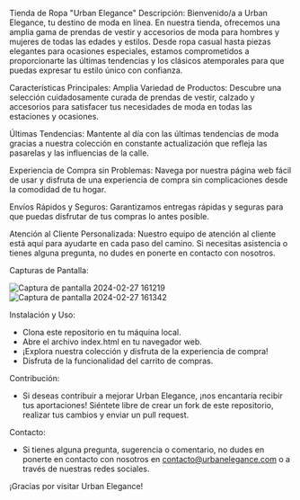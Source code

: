 Tienda de Ropa "Urban Elegance" Descripción: Bienvenido/a a Urban Elegance, tu destino de moda en línea. En nuestra tienda, ofrecemos una amplia gama de prendas de vestir y accesorios de moda para hombres y mujeres de todas las edades y estilos. Desde ropa casual hasta piezas elegantes para ocasiones especiales, estamos comprometidos a proporcionarte las últimas tendencias y los clásicos atemporales para que puedas expresar tu estilo único con confianza.

Características Principales: Amplia Variedad de Productos: Descubre una selección cuidadosamente curada de prendas de vestir, calzado y accesorios para satisfacer tus necesidades de moda en todas las estaciones y ocasiones.

Últimas Tendencias: Mantente al día con las últimas tendencias de moda gracias a nuestra colección en constante actualización que refleja las pasarelas y las influencias de la calle.

Experiencia de Compra sin Problemas: Navega por nuestra página web fácil de usar y disfruta de una experiencia de compra sin complicaciones desde la comodidad de tu hogar.

Envíos Rápidos y Seguros: Garantizamos entregas rápidas y seguras para que puedas disfrutar de tus compras lo antes posible.

Atención al Cliente Personalizada: Nuestro equipo de atención al cliente está aquí para ayudarte en cada paso del camino. Si necesitas asistencia o tienes alguna pregunta, no dudes en ponerte en contacto con nosotros.

Capturas de Pantalla:


![Captura de pantalla 2024-02-27 161219](https://github.com/samirdp04/urban-web/assets/151089691/7e694ede-c3e0-4843-876a-14f60df6dd65)
![Captura de pantalla 2024-02-27 161342](https://github.com/samirdp04/urban-web/assets/151089691/375cf5dd-8dc4-45a1-ac90-be048609b2b7)

Instalación y Uso:

   - Clona este repositorio en tu máquina local.
   - Abre el archivo index.html en tu navegador web.
   - ¡Explora nuestra colección y disfruta de la experiencia de compra!
   - Disfruta de la funcionalidad del carrito de compras.

Contribución:

   - Si deseas contribuir a mejorar Urban Elegance, ¡nos encantaría recibir tus aportaciones! Siéntete libre de crear un fork de este repositorio, realizar tus cambios y enviar un pull request.

Contacto:

   - Si tienes alguna pregunta, sugerencia o comentario, no dudes en ponerte en contacto con nosotros en contacto@urbanelegance.com o a través de nuestras redes sociales.

¡Gracias por visitar Urban Elegance!
